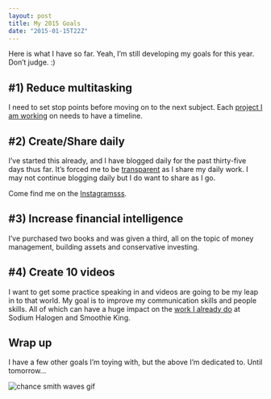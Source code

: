 ```yaml
---
layout: post
title: My 2015 Goals
date: "2015-01-15T22Z"
---
```


Here is what I have so far. Yeah, I’m still developing my goals for this year. Don’t judge. :)

## #1) Reduce multitasking

I need to set stop points before moving on to the next subject. Each [project I am working](http://chancesmith.org/project/) on needs to have a timeline.

## #2) Create/Share daily

I’ve started this already, and I have blogged daily for the past thirty-five days thus far. It’s forced me to be [transparent](http://blog.chancesmith.org/creating-the-logo-for-medina-buzz/) as I share my daily work. I may not continue blogging daily but I do want to share as I go.

Come find me on the [Instagramsss](http://instagram.com/chancesmithb).

## #3) Increase financial intelligence

I’ve purchased two books and was given a third, all on the topic of money management, building assets and conservative investing.

## #4) Create 10 videos

I want to get some practice speaking in and videos are going to be my leap in to that world. My goal is to improve my communication skills and people skills. All of which can have a huge impact on the [work I already do](http://chancesmith.org/work.php) at Sodium Halogen and Smoothie King.

## Wrap up

I have a few other goals I’m toying with, but the above I’m dedicated to. Until tomorrow…

![chance smith waves gif](/content/images/2015/01/chance-wave-gif.gif)
